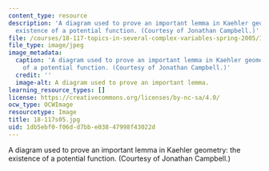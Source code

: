 ```yaml
---
content_type: resource
description: 'A diagram used to prove an important lemma in Kaehler geometry: the
  existence of a potential function. (Courtesy of Jonathan Campbell.)'
file: /courses/18-117-topics-in-several-complex-variables-spring-2005/1db5ebf0f06dd7bbe03847998f43022d_18-117s05.jpg
file_type: image/jpeg
image_metadata:
  caption: 'A diagram used to prove an important lemma in Kaehler geometry: the existence
    of a potential function. (Courtesy of Jonathan Campbell.)'
  credit: ''
  image-alt: A diagram used to prove an important lemma.
learning_resource_types: []
license: https://creativecommons.org/licenses/by-nc-sa/4.0/
ocw_type: OCWImage
resourcetype: Image
title: 18-117s05.jpg
uid: 1db5ebf0-f06d-d7bb-e038-47998f43022d
---
```

A diagram used to prove an important lemma in Kaehler geometry: the existence of a potential function. (Courtesy of Jonathan Campbell.)